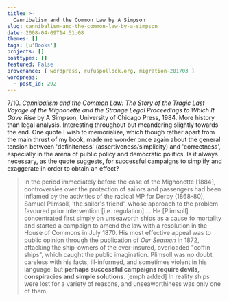 ```yaml
---
title: >-
  Cannibalism and the Common Law by A Simpson
slug: cannibalism-and-the-common-law-by-a-simpson
date: 2008-04-09T14:51:08
themes: []
tags: [u'Books']
projects: []
posttypes: []
featured: False
provenance: [ wordpress, rufuspollock.org, migration-201703 ]
wordpress:
  - post_id: 292
---
```


7/10. *Cannibalism and the Common Law: The Story of the Tragic Last Voyage of the Mignonette and the Strange Legal Proceedings to Which It Gave Rise* by A Simpson, University of Chicago Press, 1984. More history than legal analysis. Interesting throughout but meandering slightly towards the end. One quote I wish to memorialize, which though rather apart from the main thrust of my book, made me wonder once again about the general tension between 'definiteness' (assertiveness/simplicity) and 'correctness', especially in the arena of public policy and democratic politics. Is it always necessary, as the quote suggests, for successful campaigns to simplify and exaggerate in order to obtain an effect?

> In the period immediately before the case of the Mignonette [1884], controversies over the protection of sailors and passengers had been inflamed by the activities of the radical MP for Derby (1868-80), Samuel Plimsoll, 'the sailor's friend', whose approach to the problem favoured prior intervention [i.e. regulation] ... He [Plimsoll] concentrated first simply on unseaworth ships as a cause fo mortality and started a campaign to amend the law with a resolution in the House of Commons in July 1870. His most effective appeal was to public opinion through the publication of *Our Seamen* in 1872, attacking the ship-owners of the over-insured, overloaded "coffin ships", which caught the public imagination. Plimsoll was no doubt careless with his facts, ill-informed, and sometimes violent in his language; but **perhaps successful campaigns require devils, conspiracies and simple solutions**. [emph added] In reality ships were lost for a variety of reasons, and unseaworthiness was only one of them.


